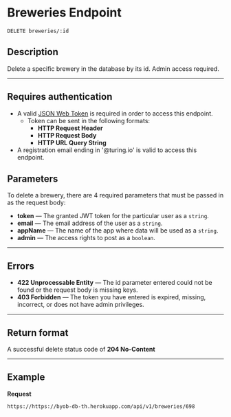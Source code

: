 # Breweries Endpoint

```
DELETE breweries/:id
```

## Description

Delete a specific brewery in the database by its id. Admin access required.

***

## Requires authentication

- A valid [JSON Web Token](https://jwt.io/) is required in order to access this endpoint.
  - Token can be sent in the following formats:
    - **HTTP Request Header**
    - **HTTP Request Body**
    - **HTTP URL Query String**
- A registration email ending in '@turing.io' is valid to access this endpoint.

## Parameters


To delete a brewery, there are 4 required parameters that must be passed in as the request body:

- **token** — The granted JWT token for the particular user as a `string`.
- **email** — The email address of the user as a `string`.
- **appName** — The name of the app where data will be used as a `string`.
- **admin** — The access rights to post as a `boolean`.
***

## Errors

- **422 Unprocessable Entity** — The id parameter entered could not be found or the request body is missing keys.
- **403 Forbidden** — The token you have entered is expired, missing, incorrect, or does not have admin privileges. 

***

## Return format

A successful delete status code of **204 No-Content**

***

## Example

**Request**

```
https://https://byob-db-th.herokuapp.com/api/v1/breweries/698
```